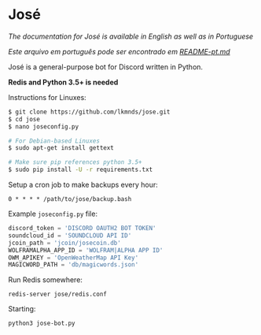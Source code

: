 José
=========

*The documentation for José is available in English as well as in Portuguese*

*Este arquivo em português pode ser encontrado em [README-pt.md](https://github.com/lkmnds/jose/blob/master/README-pt.md)*

José is a general-purpose bot for Discord written in Python.

**Redis and Python 3.5+ is needed**

Instructions for Linuxes:
```bash
$ git clone https://github.com/lkmnds/jose.git
$ cd jose
$ nano joseconfig.py

# For Debian-based Linuxes
$ sudo apt-get install gettext

# Make sure pip references python 3.5+
$ sudo pip install -U -r requirements.txt
```

Setup a cron job to make backups every hour:
```
0 * * * * /path/to/jose/backup.bash
```

Example `joseconfig.py` file:
```python
discord_token = 'DISCORD OAUTH2 BOT TOKEN'
soundcloud_id = 'SOUNDCLOUD API ID'
jcoin_path = 'jcoin/josecoin.db'
WOLFRAMALPHA_APP_ID = 'WOLFRAM|ALPHA APP ID'
OWM_APIKEY = 'OpenWeatherMap API Key'
MAGICWORD_PATH = 'db/magicwords.json'
```

Run Redis somewhere:
```
redis-server jose/redis.conf
```

Starting:
```
python3 jose-bot.py
```
